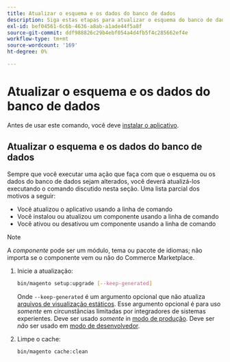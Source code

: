 ```yaml
---
title: Atualizar o esquema e os dados do banco de dados
description: Siga estas etapas para atualizar o esquema do banco de dados do Adobe Commerce.
exl-id: bef04561-6c6b-4636-a8ab-a1ade44f5a8f
source-git-commit: ddf988826c29b4ebf054a4d4fb5f4c285662ef4e
workflow-type: tm+mt
source-wordcount: '169'
ht-degree: 0%

---
```


# Atualizar o esquema e os dados do banco de dados

Antes de usar este comando, você deve [instalar o aplicativo](../advanced.md).

## Atualizar o esquema e os dados do banco de dados

Sempre que você executar uma ação que faça com que o esquema ou os dados do banco de dados sejam alterados, você deverá atualizá-los executando o comando discutido nesta seção. Uma lista parcial dos motivos a seguir:

* Você atualizou o aplicativo usando a linha de comando
* Você instalou ou atualizou um componente usando a linha de comando
* Você ativou ou desativou um componente usando a linha de comando

>[!NOTE]
>
>A *componente* pode ser um módulo, tema ou pacote de idiomas; não importa se o componente vem ou não do Commerce Marketplace.

1. Inicie a atualização:

   ```bash
   bin/magento setup:upgrade [--keep-generated]
   ```

   Onde `--keep-generated` é um argumento opcional que não atualiza [arquivos de visualização estáticos](../../configuration/cli/static-view-file-deployment.md). Esse argumento opcional é para uso *somente* em circunstâncias limitadas por integradores de sistemas experientes. Deve ser usado *somente* in [modo de produção](../../configuration/bootstrap/application-modes.md#production-mode). Deve ser *não* ser usado em [modo de desenvolvedor](../../configuration/bootstrap/application-modes.md#developer-mode).

1. Limpe o cache:

   ```bash
   bin/magento cache:clean
   ```
